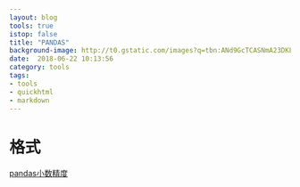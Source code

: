 ```yaml
---
layout: blog
tools: true
istop: false
title: "PANDAS"
background-image: http://t0.gstatic.com/images?q=tbn:ANd9GcTCASNmA23DKLc3G_eUXtE0FY-9j1lLWRMYDw0601xMF5L3cNSfIg
date:  2018-06-22 10:13:56
category: tools
tags:
- tools
- quickhtml
- markdown
---
```


# 格式

[pandas小数精度](https://blog.csdn.net/vfgbv/article/details/72911223)

